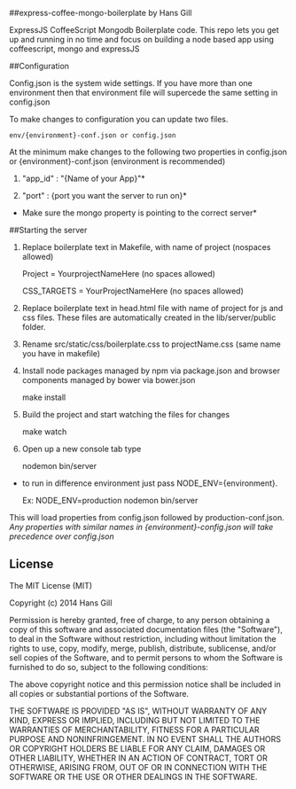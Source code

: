 
##express-coffee-mongo-boilerplate by Hans Gill

ExpressJS CoffeeScript Mongodb Boilerplate code. This repo lets you get up and running in no time and focus on building a node based app using coffeescript, mongo and expressJS

##Configuration

Config.json is the system wide settings. If you have more than one environment then that environment file will supercede the same setting in config.json

To make changes to configuration you can update two files.

    env/{environment}-conf.json or config.json

At the minimum make changes to the following two properties in config.json or {environment}-conf.json (environment is recommended)

1) "app_id" : "{Name of your App}"*

2) "port" : {port you want the server to run on}*

* Make sure the mongo property is pointing to the correct server*


##Starting the server

1) Replace boilerplate text in Makefile, with name of project (nospaces allowed)
    
    Project = YourprojectNameHere (no spaces allowed)

    CSS_TARGETS = YourProjectNameHere (no spaces allowed)

2) Replace boilerplate text in head.html file with name of project for js and css files. These files are automatically created in the lib/server/public folder.

    <link href="css/boilerplate.css" rel="stylesheet">
    <script src="js/boilerplate.build.js" type="text/javascript"></script>

3) Rename src/static/css/boilerplate.css to projectName.css (same name you have in makefile)

4) Install node packages managed by npm via package.json and browser components managed by bower via bower.json
  
    make install

5) Build the project and start watching the files for changes

    make watch

6) Open up a new console tab type
    
    nodemon bin/server

  * to run in difference environment just pass NODE_ENV={environment}.
  
    Ex: NODE_ENV=production nodemon bin/server

  This will load properties from config.json followed by production-conf.json. *Any properties with similar names in {environment}-config.json will take precedence over config.json*


## License 

The MIT License (MIT)

Copyright (c) 2014 Hans Gill

Permission is hereby granted, free of charge, to any person obtaining a copy
of this software and associated documentation files (the "Software"), to deal
in the Software without restriction, including without limitation the rights
to use, copy, modify, merge, publish, distribute, sublicense, and/or sell
copies of the Software, and to permit persons to whom the Software is
furnished to do so, subject to the following conditions:

The above copyright notice and this permission notice shall be included in
all copies or substantial portions of the Software.

THE SOFTWARE IS PROVIDED "AS IS", WITHOUT WARRANTY OF ANY KIND, EXPRESS OR
IMPLIED, INCLUDING BUT NOT LIMITED TO THE WARRANTIES OF MERCHANTABILITY,
FITNESS FOR A PARTICULAR PURPOSE AND NONINFRINGEMENT. IN NO EVENT SHALL THE
AUTHORS OR COPYRIGHT HOLDERS BE LIABLE FOR ANY CLAIM, DAMAGES OR OTHER
LIABILITY, WHETHER IN AN ACTION OF CONTRACT, TORT OR OTHERWISE, ARISING FROM,
OUT OF OR IN CONNECTION WITH THE SOFTWARE OR THE USE OR OTHER DEALINGS IN
THE SOFTWARE.